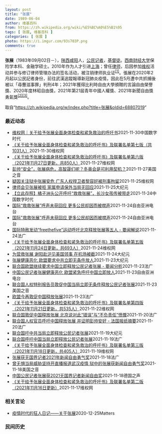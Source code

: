 ```yaml
---
layout: post
title: "张展"
date: 1989-06-04
author: 维基百科
from: https://zh.wikipedia.org/wiki/%E5%BC%A0%E5%B1%95
tags: [ 张展, 维基百科 ]
categories: [ 张展 ]
photo: https://i.imgur.com/93s703P.png
comments: true
---
```

<div class="mw-parser-output">

<p><b>张展</b>（1983年09月02日<span class="useeditintro" title="Template:BLP editintro">－</span>），<a href="/wiki/%E9%99%95%E8%A5%BF" class="mw-redirect" title="陕西">陕西</a><a href="/wiki/%E5%92%B8%E9%98%B3" class="mw-redirect" title="咸阳">咸阳</a>人，<a href="/wiki/%E5%85%AC%E6%B0%91%E8%A8%98%E8%80%85" class="mw-redirect" title="公民記者">公民记者</a>，<a href="/wiki/%E5%9F%BA%E7%9D%A3%E5%BE%92" title="基督徒">基督徒</a>。<a href="/wiki/%E8%A5%BF%E5%8D%97%E8%B4%A2%E7%BB%8F%E5%A4%A7%E5%AD%A6" title="西南财经大学">西南财经大学</a>保险学本科、金融学硕士。2010年作为人才引进<a href="/wiki/%E4%B8%8A%E6%B5%B7" class="mw-redirect" title="上海">上海</a>；曾任<a href="/wiki/%E5%BE%8B%E5%B8%88" class="mw-redirect" title="律师">律师</a>，后因参加<a href="/wiki/%E7%BB%B4%E6%9D%83" class="mw-redirect" title="维权">维权</a>活动并参与修订律师管理办法的签名活动，被注销律师执业证<sup id="cite_ref-1" class="reference"><a href="#cite_note-1">[1]</a></sup>。張展在2020年2月起以公民記者身份，前往武漢追蹤報導新冠肺炎疫情，因此在5月遭中共抓捕後被以「尋釁滋事罪」判刑4年；2021年獲得比利時自由大學頒贈的言論自由榮譽獎、2020年度林昭自由獎，2021年第21屆青年中國人權獎、2021年新聞自由獎勇氣獎<sup id="cite_ref-無國界_2-0" class="reference"><a href="#cite_note-無國界-2">[2]</a></sup><sup id="cite_ref-3" class="reference"><a href="#cite_note-3">[3]</a></sup>。
</p>
</div><noscript><img src="//zh.wikipedia.org/wiki/Special:CentralAutoLogin/start?type=1x1" alt="" title="" width="1" height="1" style="border: none; position: absolute;"></noscript>
<div class="printfooter">取自“<a dir="ltr" href="https://zh.wikipedia.org/w/index.php?title=张展&amp;oldid=68807019">https://zh.wikipedia.org/w/index.php?title=张展&amp;oldid=68807019</a>”</div><div id="recent-news"><h3>最近动态</h3><ul><li><a href="https://nodebe4.github.io/waimei/2021-11-30/%E7%BB%B4%E6%9D%83%E7%BD%91-%E5%85%B3%E4%BA%8E%E7%BB%99%E4%BA%88%E5%BC%A0%E5%B1%95%E5%85%A8%E9%9D%A2%E8%BA%AB%E4%BD%93%E6%A3%80%E6%9F%A5%E5%92%8C%E7%B4%A7%E6%80%A5%E6%95%91%E6%B2%BB%E7%9A%84%E5%91%BC%E5%90%81%E4%B9%A6" title="维权网｜关于给予张展全面身体检查和紧急救治的呼吁书—— 上海市司法局局长、上海市女子监狱监狱长： 我们作为公民，作为张展的朋友，作为钦佩张展良知的人，一直在关注张展的身体状况，最近从网上看到张展...">维权网｜关于给予张展全面身体检查和紧急救治的呼吁书</a><time>2021-11-30</time><a class="tag">中国数字时代</a></li>
<li><a href="https://nodebe4.github.io/waimei/2021-11-30/%E5%85%B3%E4%BA%8E%E7%BB%99%E4%BA%88%E5%BC%A0%E5%B1%95%E5%85%A8%E9%9D%A2%E8%BA%AB%E4%BD%93%E6%A3%80%E6%9F%A5%E5%92%8C%E7%B4%A7%E6%80%A5%E6%95%91%E6%B2%BB%E7%9A%84%E5%91%BC%E5%90%81%E4%B9%A6-%E5%8F%8A%E8%81%94%E7%BD%B2%E5%90%8D%E5%8D%95%E7%AC%AC%E4%B8%83%E7%89%88-%E5%85%B11031%E4%BA%BA" title="《关于给予张展全面身体检查和紧急救治的呼吁书》及联署名单第七版（共1031人）—— 上海市司法局局长、上海市女子监狱监狱长： 我们作为公民，作为张展的朋友，作为钦佩张展良知的人，一直在关注张展的...">《关于给予张展全面身体检查和紧急救治的呼吁书》及联署名单第七版（共1031人）</a><time>2021-11-30</time><a class="tag">维权网</a></li>
<li><a href="https://nodebe4.github.io/waimei/2021-11-27/%E5%85%B3%E4%BA%8E%E7%BB%99%E4%BA%88%E5%BC%A0%E5%B1%95%E5%85%A8%E9%9D%A2%E8%BA%AB%E4%BD%93%E6%A3%80%E6%9F%A5%E5%92%8C%E7%B4%A7%E6%80%A5%E6%95%91%E6%B2%BB%E7%9A%84%E5%91%BC%E5%90%81%E4%B9%A6-%E5%8F%8A%E8%81%94%E7%BD%B2%E5%90%8D%E5%8D%95%E7%AC%AC%E5%85%AD%E7%89%88-2021%E5%B9%B411%E6%9C%8827%E6%97%A5%E6%9B%B4%E6%96%B0-%E5%85%B18" title="《关于给予张展全面身体检查和紧急救治的呼吁书》及联署名单第六版 （2021年11月27日更新，共850人）—— 上海市司法局局长、上海市女子监狱监狱长： 我们作为公民，作为张展的朋友，作为钦佩张...">《关于给予张展全面身体检查和紧急救治的呼吁书》及联署名单第六版  （2021年11月27日更新，共850人）</a><time>2021-11-27</time><a class="tag">维权网</a></li>
<li><a href="https://nodebe4.github.io/waimei/2021-11-27/%E5%BD%AD%E5%B8%85-%E5%AE%89%E5%85%A8-%E5%BC%A0%E5%B1%95%E7%97%85%E5%8D%B1-%E9%AB%98%E6%99%BA%E6%99%9F%E4%BB%AC%E5%91%A2-%E5%86%AC%E5%A5%A5%E4%BC%9A%E6%98%AF%E5%8F%AF%E5%88%A9%E7%94%A8%E5%A5%91%E6%9C%BA" title="彭帅“安全”，张展病危，高智晟们呢？冬奥会是可利用契机？—— Sat, 27 Nov 2021 14:11:25 GMT 在北京申请主办2022冬奥会海报前交谈的记者们（美联社图片） 北京冬奥会...">彭帅“安全”，张展病危，高智晟们呢？冬奥会是可利用契机？</a><time>2021-11-27</time><a class="tag">美国之音</a></li>
<li><a href="https://nodebe4.github.io/waimei/2021-11-25/%E7%96%91%E5%9B%A0%E5%85%B3%E6%B3%A8%E7%8B%B1%E4%B8%AD%E5%BC%A0%E5%B1%95%E5%AE%89%E5%8D%B1-%E5%B9%BF%E4%B8%9C%E4%BA%BA%E6%9D%83%E6%8D%8D%E5%8D%AB%E8%80%85%E9%BB%8E%E5%AE%B9%E5%A5%BD%E8%A2%AB%E5%88%91%E4%BA%8B%E6%8B%98%E7%95%99" title="疑因关注狱中张展安危 广东人权捍卫者黎容好被刑事拘留—— （维权网信息中心报道）2021年11月25日，本网获悉：今天，广东省中山市小榄镇的人权捍卫者黎容好女士的家人收到公安的刑事拘留通知书，称...">疑因关注狱中张展安危  广东人权捍卫者黎容好被刑事拘留</a><time>2021-11-25</time><a class="tag">维权网</a></li>
<li><a href="https://nodebe4.github.io/waimei/2021-11-25/%E5%BE%8B%E5%B8%88%E4%BC%9A%E8%A7%81%E5%BC%A0%E5%B1%95%E8%A2%AB%E6%8B%92-%E5%AE%B6%E5%B1%9E%E7%94%B3%E8%AF%B7%E4%BF%9D%E5%A4%96%E5%BD%93%E5%B1%80%E6%97%A0%E5%9B%9E%E5%BA%94" title="律师会见张展被拒 家属申请保外当局无回应—— 【大纪元2021年11月25日讯】（大纪元记者洪宁采访报导）张展案代理律师于11月24日下午，到上海市监狱管理局准备交涉会见张展，以及了解关于家属提...">律师会见张展被拒 家属申请保外当局无回应</a><time>2021-11-25</time><a class="tag">大纪元</a></li>
<li><a href="https://nodebe4.github.io/waimei/2021-11-24/%E7%AB%8B%E6%AD%A4%E5%AD%98%E7%85%A7-%E6%A9%98%E5%AD%90%E6%B4%B2%E5%A4%B4%E5%85%AC%E5%BC%80%E5%91%BC%E5%90%81-%E6%95%91%E6%95%91%E5%BC%A0%E5%B1%95-%E9%95%BF%E6%B2%99%E5%A5%B3%E5%AD%A9%E4%BC%A0%E8%A2%AB%E5%B8%A6%E8%B5%B0" title="【立此存照】橘子洲头公开呼吁“救救张展”，长沙女孩传被带走—— 11月20日，一位女孩举着“不再沉默，救救张展”的手写标语在湖南长沙橘子洲头的青年毛泽东头像前拍照，其照片在互联网上流传。之后，据...">【立此存照】橘子洲头公开呼吁“救救张展”，长沙女孩传被带走</a><time>2021-11-24</time><a class="tag">中国数字时代</a></li>
<li><a href="https://nodebe4.github.io/waimei/2021-11-24/%E5%9B%BD%E9%99%85-%E6%95%91%E6%95%91%E5%BC%A0%E5%B1%95-%E5%91%BC%E5%A3%B0%E6%9C%AA%E8%8E%B7%E5%9B%9E%E5%BA%94-%E6%9B%B4%E5%A4%9A%E5%85%AC%E6%B0%91%E5%8D%B4%E5%9B%A0%E8%80%8C%E8%A2%AB%E5%99%A4%E5%A3%B0" title="国际“救救张展”呼声未获回应 更多公民却因而被噤声—— 武汉疫情期间亲赴当地采访的中国公民记者张展，去年12月被中国当局以“寻衅滋事罪”判处有期徒刑4年。她从去年5月被捕后一直绝食抗争，身体非常...">国际“救救张展”呼声未获回应   更多公民却因而被噤声</a><time>2021-11-24</time><a class="tag">自由亚洲电台</a></li>
<li><a href="https://nodebe4.github.io/waimei/2021-11-24/%E5%9B%BD%E9%99%85-%E6%95%91%E6%95%91%E5%BC%A0%E5%B1%95-%E5%91%BC%E5%A3%B0%E6%9C%AA%E8%8E%B7%E5%9B%9E%E5%BA%94-%E6%9B%B4%E5%A4%9A%E5%85%AC%E6%B0%91%E5%8D%B4%E5%9B%A0%E8%80%8C%E8%A2%AB%E5%99%A4%E5%A3%B0" title="国际”救救张展”呼声未获回应 更多公民却因而被噤声—— 武汉疫情期间亲赴当地采访的中国公民记者张展，去年十二月被中国当局以“寻衅滋事罪”判处有期徒刑四年。她从去年五月被捕后一直绝食抗争，身体非常...">国际"救救张展"呼声未获回应   更多公民却因而被噤声</a><time>2021-11-24</time><a class="tag">自由亚洲电台</a></li>
<li><a href="https://nodebe4.github.io/waimei/2021-11-24/%E5%9B%BD%E9%99%85%E7%89%B9%E8%B5%A6%E5%8F%91%E5%8A%A8-freethefive-%E8%BF%90%E5%8A%A8%E5%91%BC%E5%90%81%E5%8C%97%E4%BA%AC%E9%87%8A%E6%94%BE%E5%BC%A0%E5%B1%95%E7%AD%89%E4%BA%94%E4%BA%BA-%E8%A6%81%E9%97%BB%E8%A7%A3%E8%AF%B4" title="国际特赦发动“freethefive”运动呼吁北京释放张展等五人 - 要闻解说—— 24/11/2021 - 16:13 Array 全球知名的人权组织国际特赦组织周二发表声明，发动要求北京政府...">国际特赦发动“freethefive”运动呼吁北京释放张展等五人 - 要闻解说</a><time>2021-11-24</time><a class="tag">法广</a></li>
<li><a href="https://nodebe4.github.io/waimei/2021-11-24/%E5%85%B3%E4%BA%8E%E7%BB%99%E4%BA%88%E5%BC%A0%E5%B1%95%E5%85%A8%E9%9D%A2%E8%BA%AB%E4%BD%93%E6%A3%80%E6%9F%A5%E5%92%8C%E7%B4%A7%E6%80%A5%E6%95%91%E6%B2%BB%E7%9A%84%E5%91%BC%E5%90%81%E4%B9%A6-%E5%8F%8A%E8%81%94%E7%BD%B2%E5%90%8D%E5%8D%95%E7%AC%AC%E4%BA%94%E7%89%88-2021%E5%B9%B411%E6%9C%8824%E6%97%A5%E6%9B%B4%E6%96%B0-%E5%85%B16" title="《关于给予张展全面身体检查和紧急救治的呼吁书》及联署名单第五版 （2021年11月24日更新，共693人）—— 上海市司法局局长、上海市女子监狱监狱长：&nbsp; 我们作为公民，作为张展的朋友，作为钦佩...">《关于给予张展全面身体检查和紧急救治的呼吁书》及联署名单第五版  （2021年11月24日更新，共693人）</a><time>2021-11-24</time><a class="tag">维权网</a></li>
<li><a href="https://nodebe4.github.io/waimei/2021-11-24/%E4%B8%BA%E8%90%A5%E6%95%91%E5%BC%A0%E5%B1%95-%E8%B0%A2%E9%98%B3%E8%B5%B4%E6%B2%AA%E8%A7%81%E7%BE%8E%E5%9B%BD%E9%A2%86%E4%BA%8B-%E5%9C%A8%E6%9C%BA%E5%9C%BA%E8%A2%AB%E6%88%AA" title="为营救张展 谢阳赴沪见美国领事 在机场被截—— 【大纪元2021年11月24日讯】（大纪元记者洪宁报导）人权律师谢阳为营救张展，11月23日晚赴上海约见美国驻沪领事，在机场被警方拦截送回长沙。 ...">为营救张展 谢阳赴沪见美国领事 在机场被截</a><time>2021-11-24</time><a class="tag">大纪元</a></li>
<li><a href="https://nodebe4.github.io/waimei/2021-11-23/%E5%BC%A0%E5%B1%95%E5%81%A5%E5%BA%B7%E6%81%B6%E5%8C%96-%E6%AC%A7%E7%9B%9F%E8%A6%81%E6%B1%82%E4%B8%AD%E5%85%B1%E7%AB%8B%E5%8D%B3%E6%97%A0%E6%9D%A1%E4%BB%B6%E6%94%BE%E4%BA%BA" title="张展健康恶化 欧盟要求中共立即无条件放人—— 【大纪元2021年11月24日讯】（大纪元记者张婷综合报导）欧盟周二（11月23日）表示，中国公民记者张展的健康状况正在恶化，需要紧急治疗。欧盟敦促...">张展健康恶化 欧盟要求中共立即无条件放人</a><time>2021-11-23</time><a class="tag">大纪元</a></li>
<li><a href="https://nodebe4.github.io/waimei/2021-11-23/%E8%81%94%E5%90%88%E5%9B%BD%E6%AC%A7%E7%9B%9F%E7%BB%A7%E7%BB%AD%E8%A6%81%E6%B1%82%E4%B8%AD%E5%9B%BD%E7%AB%8B%E5%8D%B3%E9%87%8A%E6%94%BE%E5%85%AC%E6%B0%91%E8%AE%B0%E8%80%85%E5%BC%A0%E5%B1%95-%E8%A6%81%E9%97%BB%E5%88%86%E6%9E%90" title="联合国欧盟继续要求中国立即释放公民记者张展 - 要闻分析—— 23/11/2021 - 20:37 Array 欧盟11月23日周二再次呼吁中国立即释放并治疗因拍摄武汉疫情而被判刑监禁的中国公民...">联合国欧盟继续要求中国立即释放公民记者张展 - 要闻分析</a><time>2021-11-23</time><a class="tag">法广</a></li>
<li><a href="https://nodebe4.github.io/waimei/2021-11-23/%E4%B8%AD%E5%9B%BD%E5%85%AC%E6%B0%91%E8%AE%B0%E8%80%85%E5%BC%A0%E5%B1%95%E5%81%A5%E5%BA%B7%E6%81%B6%E5%8C%96-%E6%AC%A7%E7%9B%9F%E7%B4%A7%E6%80%A5%E5%91%BC%E5%90%81%E4%B8%AD%E5%9B%BD%E7%AB%8B%E5%8D%B3%E6%94%BE%E4%BA%BA" title="中国公民记者张展健康恶化 欧盟紧急呼吁中国立即放人—— 被中国当局判刑的公民记者张展，健康状况正急剧恶化，欧洲联盟（EU）23日发表紧急声明，呼吁中国遵守其国际人权义务，立即无条件释放张展。美国...">中国公民记者张展健康恶化 欧盟紧急呼吁中国立即放人</a><time>2021-11-23</time><a class="tag">自由亚洲电台</a></li>
<li><a href="https://nodebe4.github.io/waimei/2021-11-23/%E8%81%94%E5%90%88%E5%9B%BD%E4%BA%BA%E6%9D%83%E7%89%B9%E5%88%AB%E6%8A%A5%E5%91%8A%E5%91%98%E6%95%A6%E4%BF%83%E4%B8%AD%E5%9B%BD%E5%BD%93%E5%B1%80%E7%AB%8B%E5%8D%B3%E6%97%A0%E6%9D%A1%E4%BB%B6%E9%87%8A%E6%94%BE%E5%85%AC%E6%B0%91%E8%AE%B0%E8%80%85%E5%BC%A0%E5%B1%95" title="联合国人权特别报告员敦促中国当局立即无条件释放公民记者张展—— Tue, 23 Nov 2021 17:16:12 GMT 中国公民记者张展 (照片来源：无国界记者网站) 由联合国任命的独立人权...">联合国人权特别报告员敦促中国当局立即无条件释放公民记者张展</a><time>2021-11-23</time><a class="tag">美国之音</a></li>
<li><a href="https://nodebe4.github.io/waimei/2021-11-23/%E6%AC%A7%E7%9B%9F%E4%BB%8A%E5%86%8D%E6%95%A6%E4%BF%83%E4%B8%AD%E5%9B%BD%E9%87%8A%E6%94%BE%E5%BC%A0%E5%B1%95" title="欧盟今再敦促中国释放张展—— 23/11/2021 - 14:14 Array 欧盟周二呼吁中国立即释放并治疗因拍摄世界上第一个遭受新冠肺炎病毒疫情袭击的城市武汉的隔离情况而被判刑监禁的中国记者...">欧盟今再敦促中国释放张展</a><time>2021-11-23</time><a class="tag">法广</a></li>
<li><a href="https://nodebe4.github.io/waimei/2021-11-22/%E5%85%B3%E4%BA%8E%E7%BB%99%E4%BA%88%E5%BC%A0%E5%B1%95%E5%85%A8%E9%9D%A2%E8%BA%AB%E4%BD%93%E6%A3%80%E6%9F%A5%E5%92%8C%E7%B4%A7%E6%80%A5%E6%95%91%E6%B2%BB%E7%9A%84%E5%91%BC%E5%90%81%E4%B9%A6-%E5%8F%8A%E8%81%94%E7%BD%B2%E5%90%8D%E5%8D%95%E7%AC%AC%E5%9B%9B%E7%89%88-2021%E5%B9%B411%E6%9C%8821%E6%97%A5%E6%9B%B4%E6%96%B0" title="《关于给予张展全面身体检查和紧急救治的呼吁书》及联署名单第四版 （2021年11月21日更新，共535人）—— 上海市司法局局长、上海市女子监狱监狱长： 我们作为公民，作为张展的朋友，作为钦佩张...">《关于给予张展全面身体检查和紧急救治的呼吁书》及联署名单第四版  （2021年11月21日更新，共535人）</a><time>2021-11-22</time><a class="tag">维权网</a></li>
<li><a href="https://nodebe4.github.io/waimei/2021-11-20/%E8%81%94%E5%90%88%E5%9B%BD%E6%95%A6%E4%BF%83%E4%B8%AD%E5%9B%BD%E9%87%8A%E6%94%BE%E5%BC%A0%E5%B1%95-%E5%8C%97%E4%BA%AC%E8%AF%B4%E5%AF%B9%E6%AD%A4-%E9%94%99%E8%AF%AF-%E4%B8%8E-%E4%B8%8D%E8%B4%9F%E8%B4%A3%E4%BB%BB-%E6%84%A4%E6%85%A8" title="联合国敦促中国释放张展 北京说对此“错误”与“不负责任”愤慨—— 20/11/2021 - 15:14 Array 中国周六强烈谴责联合国提出的释放一名因拍摄中部城市武汉的新冠病毒大流行病开始而...">联合国敦促中国释放张展 北京说对此“错误”与“不负责任”愤慨</a><time>2021-11-20</time><a class="tag">法广</a></li>
<li><a href="https://nodebe4.github.io/waimei/2021-11-20/%E8%81%94%E5%90%88%E5%9B%BD%E4%BA%BA%E6%9D%83%E5%AE%98%E5%91%98%E5%91%BC%E5%90%81%E4%B8%AD%E5%9B%BD%E9%87%8A%E6%94%BE%E5%BC%A0%E5%B1%95-%E5%B9%B6%E8%AF%81%E6%98%8E%E5%BD%AD%E5%B8%85%E5%AE%89%E5%A5%BD-%E6%B3%95%E5%9B%BD%E6%8A%A5%E7%BA%B8%E6%91%98%E8%A6%81" title="联合国人权官员呼吁中国释放张展 并证明彭帅安好 - 法国报纸摘要—— 20/11/2021 - 10:41 Array 法国报纸周六关注的中国新闻有，联合国呼吁中国应该立即释放因拍摄武汉新冠疫情...">联合国人权官员呼吁中国释放张展 并证明彭帅安好 - 法国报纸摘要</a><time>2021-11-20</time><a class="tag">法广</a></li>
<li><a href="https://nodebe4.github.io/waimei/2021-11-19/%E8%81%94%E5%90%88%E5%9B%BD%E5%90%81%E4%B8%AD%E5%85%B1%E5%BD%93%E5%B1%80%E7%AB%8B%E5%8D%B3%E9%87%8A%E6%94%BE%E5%85%AC%E6%B0%91%E8%AE%B0%E8%80%85%E5%BC%A0%E5%B1%95" title="联合国吁中共当局立即释放公民记者张展—— 【大纪元2021年11月20日讯】（大纪元记者洪宁、林岑心采访报导）因为报导疫情被中共投入监狱的中国公民记者张展，持续受到国际关注。联合国呼吁中国（中共...">联合国吁中共当局立即释放公民记者张展</a><time>2021-11-19</time><a class="tag">大纪元</a></li>
<li><a href="https://nodebe4.github.io/waimei/2021-11-19/%E8%81%94%E5%90%88%E5%9B%BD%E5%91%BC%E5%90%81%E4%B8%AD%E5%9B%BD%E5%BD%93%E5%B1%80%E7%AB%8B%E5%8D%B3%E9%87%8A%E6%94%BE%E5%85%AC%E6%B0%91%E8%AE%B0%E8%80%85%E5%BC%A0%E5%B1%95" title="联合国呼吁中国当局立即释放公民记者张展—— 19/11/2021 - 16:30 Array 联合国周五（11月19号）表示，中国应该立即释放因拍摄武汉新冠疫情爆发初期情况而遭判刑监禁的公民记者...">联合国呼吁中国当局立即释放公民记者张展</a><time>2021-11-19</time><a class="tag">法广</a></li>
<li><a href="https://nodebe4.github.io/waimei/2021-11-19/%E5%85%B3%E4%BA%8E%E7%BB%99%E4%BA%88%E5%BC%A0%E5%B1%95%E5%85%A8%E9%9D%A2%E8%BA%AB%E4%BD%93%E6%A3%80%E6%9F%A5%E5%92%8C%E7%B4%A7%E6%80%A5%E6%95%91%E6%B2%BB%E7%9A%84%E5%91%BC%E5%90%81%E4%B9%A6-%E5%8F%8A%E8%81%94%E7%BD%B2%E5%90%8D%E5%8D%95%E7%AC%AC%E4%B8%89%E7%89%88-2021%E5%B9%B411%E6%9C%8818%E6%97%A5%E6%9B%B4%E6%96%B0-%E5%85%B14" title="《关于给予张展全面身体检查和紧急救治的呼吁书》及联署名单第三版 （2021年11月18日更新，共405人）—— 上海市司法局局长、上海市女子监狱监狱长：&nbsp; 我们作为公民，作为张展的朋友，作为钦佩...">《关于给予张展全面身体检查和紧急救治的呼吁书》及联署名单第三版  （2021年11月18日更新，共405人）</a><time>2021-11-19</time><a class="tag">维权网</a></li>
<li><a href="https://nodebe4.github.io/waimei/2021-11-18/%E5%BC%A0%E5%B1%95%E8%8E%B7%E6%97%A0%E5%9B%BD%E7%95%8C%E8%AE%B0%E8%80%852021%E5%B9%B4%E6%96%B0%E9%97%BB%E8%87%AA%E7%94%B1%E5%8B%87%E6%B0%94%E5%A5%96" title="张展获无国界记者2021年新闻自由勇气奖—— 18/11/2021 - 14:58 Array 总部位于巴黎的无国界记者（RSF）组织今天11月18日公布无国界记者2021年新闻自由奖的三个奖项...">张展获无国界记者2021年新闻自由勇气奖</a><time>2021-11-18</time><a class="tag">法广</a></li>
<li><a href="https://nodebe4.github.io/waimei/2021-11-18/%E6%9B%BE%E6%97%A0%E6%83%A7%E5%BD%93%E5%B1%80%E5%A8%81%E8%83%81%E5%9D%9A%E6%8C%81%E5%BC%80%E7%9B%B4%E6%92%AD%E6%8A%A5%E9%81%93%E6%AD%A6%E6%B1%89%E7%96%AB%E6%83%85-%E7%8B%B1%E4%B8%AD%E7%9A%84%E5%BC%A0%E5%B1%95%E8%8E%B7%E6%96%B0%E9%97%BB%E8%87%AA%E7%94%B1%E5%8B%87%E6%B0%94%E5%A5%96" title="曾无惧当局威胁坚持开直播报道武汉疫情 狱中的张展获新闻自由勇气奖—— Thu, 18 Nov 2021 08:21:51 GMT 中国的公民记者张展（法新社资料） 总部位于法国巴黎的无国界记者组...">曾无惧当局威胁坚持开直播报道武汉疫情 狱中的张展获新闻自由勇气奖</a><time>2021-11-18</time><a class="tag">美国之音</a></li>
<li><a href="https://nodebe4.github.io/waimei/2021-11-18/%E4%B8%AD%E5%9B%BD%E5%85%AC%E6%B0%91%E8%AE%B0%E8%80%85%E5%BC%A0%E5%B1%95%E8%8E%B72021%E6%97%A0%E5%9B%BD%E7%95%8C%E8%AE%B0%E8%80%85%E6%96%B0%E9%97%BB%E8%87%AA%E7%94%B1%E5%A5%96" title="中国公民记者张展获2021无国界记者新闻自由奖—— William Yang2021-11-18T06:09:09.005Z 张展自去年5月在上海遭警方逮捕後，便被中国政府关押至今。她去年12月...">中国公民记者张展获2021无国界记者新闻自由奖</a><time>2021-11-18</time><a class="tag">德国之声</a></li>
<li><a href="https://nodebe4.github.io/waimei/2021-11-17/%E5%85%B3%E4%BA%8E%E7%BB%99%E4%BA%88%E5%BC%A0%E5%B1%95%E5%85%A8%E9%9D%A2%E8%BA%AB%E4%BD%93%E6%A3%80%E6%9F%A5%E5%92%8C%E7%B4%A7%E6%80%A5%E6%95%91%E6%B2%BB%E7%9A%84%E5%91%BC%E5%90%81%E4%B9%A6-%E5%8F%8A%E8%81%94%E7%BD%B2%E5%90%8D%E5%8D%95%E7%AC%AC%E4%BA%8C%E7%89%88-2021%E5%B9%B411%E6%9C%8816%E6%97%A5%E6%9B%B4%E6%96%B0" title="《关于给予张展全面身体检查和紧急救治的呼吁书》及联署名单第二版 （2021年11月16日更新）—— 上海市司法局局长、上海市女子监狱监狱长： 我们作为公民，作为张展的朋友，作为钦佩张展良知的人，...">《关于给予张展全面身体检查和紧急救治的呼吁书》及联署名单第二版  （2021年11月16日更新）</a><time>2021-11-17</time><a class="tag">维权网</a></li>
</ul></div><div id="open-opinion"><h3>相关言论</h3><ul><li><a href="https://nodebe4.github.io/opinion/2020-12-25/%E7%96%AB%E6%83%85%E6%97%B6%E4%BB%A3%E7%9A%84%E7%8B%82%E4%BA%BA%E6%97%A5%E8%AE%B0-%E5%85%B3%E4%BA%8E%E5%BC%A0%E5%B1%95/" title="AI XIAOMING">疫情时代的狂人日记——关于张展</a><time>2020-12-25</time><a class="tag">Matters</a></li>
</ul></div><div id="mjls-record"><h3>民间历史</h3><ul></ul></div>